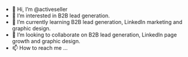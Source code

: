 - 👋 Hi, I’m @activeseller
- 👀 I’m interested in B2B lead generation.
- 🌱 I’m currently learning B2B lead generation, LinkedIn marketing and graphic design.
- 💞️ I’m looking to collaborate on B2B lead generation, LinkedIn page growth and graphic design.
- 📫 How to reach me ...

<!---
activeseller/activeseller is a ✨ special ✨ repository because its `README.md` (this file) appears on your GitHub profile.
You can click the Preview link to take a look at your changes.
--->
